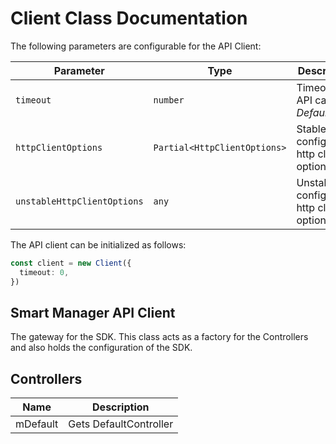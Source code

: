 
# Client Class Documentation

The following parameters are configurable for the API Client:

| Parameter | Type | Description |
|  --- | --- | --- |
| `timeout` | `number` | Timeout for API calls.<br>*Default*: `0` |
| `httpClientOptions` | `Partial<HttpClientOptions>` | Stable configurable http client options. |
| `unstableHttpClientOptions` | `any` | Unstable configurable http client options. |

The API client can be initialized as follows:

```ts
const client = new Client({
  timeout: 0,
})
```

## Smart Manager API Client

The gateway for the SDK. This class acts as a factory for the Controllers and also holds the configuration of the SDK.

## Controllers

| Name | Description |
|  --- | --- |
| mDefault | Gets DefaultController |

